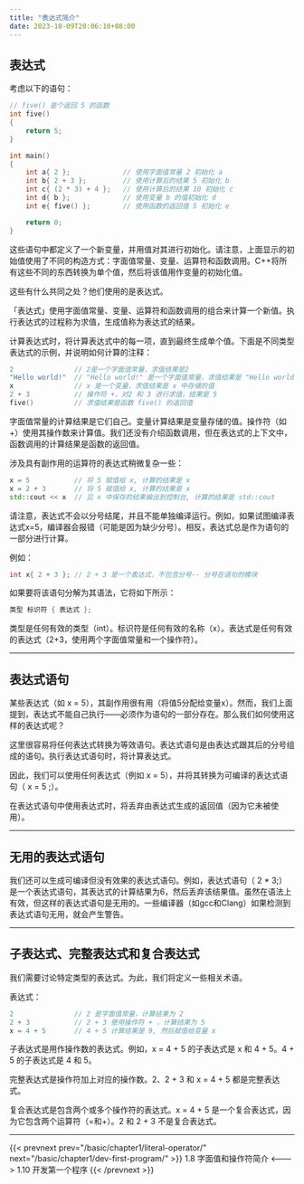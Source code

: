 ```yaml
---
title: "表达式简介"
date: 2023-10-09T20:06:10+08:00
---
```


## 表达式

考虑以下的语句：

```C++
// five() 是个返回 5 的函数
int five()
{
    return 5;
}

int main()
{
    int a{ 2 };             // 使用字面值常量 2 初始化 a
    int b{ 2 + 3 };         // 使用计算后的结果 5 初始化 b
    int c{ (2 * 3) + 4 };   // 使用计算后的结果 10 初始化 c
    int d{ b };             // 使用变量 b 的值初始化 d
    int e{ five() };        // 使用函数的返回值 5 初始化 e

    return 0;
}
```

这些语句中都定义了一个新变量，并用值对其进行初始化。请注意，上面显示的初始值使用了不同的构造方式：字面值常量、变量、运算符和函数调用。C++将所有这些不同的东西转换为单个值，然后将该值用作变量的初始化值。

这些有什么共同之处？他们使用的是表达式。

「表达式」使用字面值常量、变量、运算符和函数调用的组合来计算一个新值。执行表达式的过程称为求值，生成值称为表达式的结果。

计算表达式时，将计算表达式中的每一项，直到最终生成单个值。下面是不同类型表达式的示例，并说明如何计算的注释：

```C++
2               // 2是一个字面值常量，求值结果是2
"Hello world!"  // "Hello world!" 是一个字面值常量，求值结果是 "Hello world!"
x               // x 是一个变量，求值结果是 x 中存储的值
2 + 3           // 操作符 +，对2 和 3 进行求值，结果是 5
five()          // 求值结果是函数 five() 的返回值
```

字面值常量的计算结果是它们自己。变量计算结果是变量存储的值。操作符（如+）使用其操作数来计算值。我们还没有介绍函数调用，但在表达式的上下文中，函数调用的计算结果是函数的返回值。

涉及具有副作用的运算符的表达式稍微复杂一些：

```C++
x = 5           // 将 5 赋值给 x, 计算的结果是 x
x = 2 + 3       // 将 5 赋值给 x, 计算的结果是 x
std::cout << x  // 见 x 中保存的结果输出到控制台, 计算的结果是 std::cout
```

请注意，表达式不会以分号结尾，并且不能单独编译运行。例如，如果试图编译表达式x=5，编译器会报错（可能是因为缺少分号）。相反，表达式总是作为语句的一部分进行计算。

例如：

```C++
int x{ 2 + 3 }; // 2 + 3 是一个表达式，不包含分号-- 分号在语句的模块
```

如果要将该语句分解为其语法，它将如下所示：

```C++
类型 标识符 { 表达式 };
```

类型是任何有效的类型（int）。标识符是任何有效的名称（x）。表达式是任何有效的表达式（2+3，使用两个字面值常量和一个操作符）。

***
## 表达式语句

某些表达式（如 x = 5），其副作用很有用（将值5分配给变量x）。然而，我们上面提到，表达式不能自己执行——必须作为语句的一部分存在。那么我们如何使用这样的表达式呢？

这里很容易将任何表达式转换为等效语句。表达式语句是由表达式跟其后的分号组成的语句。执行表达式语句时，将计算表达式。

因此，我们可以使用任何表达式（例如 x = 5），并将其转换为可编译的表达式语句（ x = 5 ;）。

在表达式语句中使用表达式时，将丢弃由表达式生成的返回值（因为它未被使用）。

***
## 无用的表达式语句

我们还可以生成可编译但没有效果的表达式语句。例如，表达式语句（ 2 * 3;）是一个表达式语句，其表达式的计算结果为6，然后丢弃该结果值。虽然在语法上有效，但这样的表达式语句是无用的。一些编译器（如gcc和Clang）如果检测到表达式语句无用，就会产生警告。

***
## 子表达式、完整表达式和复合表达式

我们需要讨论特定类型的表达式。为此，我们将定义一些相关术语。

表达式：

```C++
2               // 2 是字面值常量，计算结果为 2
2 + 3           // 2 + 3 使用操作符 + ，计算结果为 5
x = 4 + 5       // 4 + 5 计算结果是 9, 然后赋值给变量 x
```

子表达式是用作操作数的表达式。例如，x = 4 + 5 的子表达式是 x 和 4 + 5。4 + 5 的子表达式是 4 和 5。

完整表达式是操作符加上对应的操作数。2、2 + 3 和 x = 4 + 5 都是完整表达式。

复合表达式是包含两个或多个操作符的表达式。x = 4 + 5 是一个复合表达式，因为它包含两个运算符（=和+）。2 和 2 + 3 不是复合表达式。

***

{{< prevnext prev="/basic/chapter1/literal-operator/" next="/basic/chapter1/dev-first-program/" >}}
1.8 字面值和操作符简介
<--->
1.10 开发第一个程序
{{< /prevnext >}}
